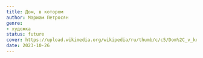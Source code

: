 ```yaml
---
title: Дом, в котором
author: Мариам Петросян
genre:
- художка
status: future
cover: https://upload.wikimedia.org/wikipedia/ru/thumb/c/c5/Dom%2C_v_kotorom..._%282009_cover%29.jpg/240px-Dom%2C_v_kotorom..._%282009_cover%29.jpg
date: 2023-10-26
---
```


